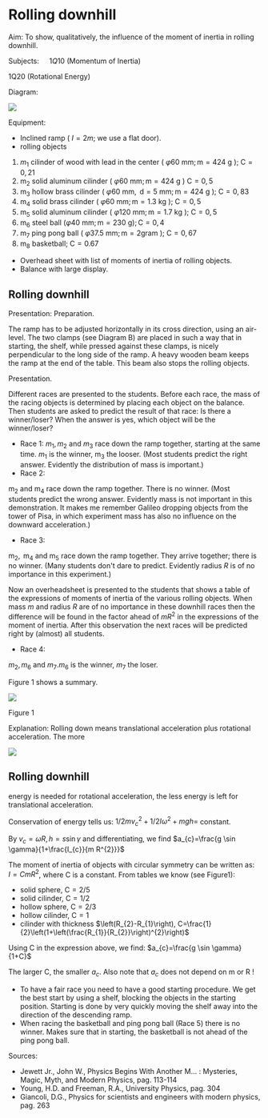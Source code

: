 # Rolling downhill 

Aim: To show, qualitatively, the influence of the moment of inertia in rolling downhill.

Subjects: $\quad 1 Q 10$ (Momentum of Inertia)

1Q20 (Rotational Energy)

Diagram:

![](https://cdn.mathpix.com/cropped/2024_06_24_3d8280ac9e6ed1b6197dg-1.jpg?height=1301&width=957&top_left_y=431&top_left_x=671)

Equipment:

- Inclined ramp ( $I=2 m$; we use a flat door).
- rolling objects

1. $m_{1}$ cilinder of wood with lead in the center ( $\varphi 60 \mathrm{~mm} ; \mathrm{m}=424 \mathrm{~g}$ ); $\mathrm{C}=0,21$
2. $\mathrm{m}_{2}$ solid aluminum cilinder ( $\varphi 60 \mathrm{~mm} ; \mathrm{m}=424 \mathrm{~g}$ ) $\mathrm{C}=0,5$
3. $\mathrm{m}_{3}$ hollow brass cilinder ( $\varphi 60 \mathrm{~mm}, \mathrm{~d}=5 \mathrm{~mm} ; \mathrm{m}=424 \mathrm{~g}$ ); $\mathrm{C}=0,83$
4. $\mathrm{m}_{4}$ solid brass cilinder ( $\varphi 60 \mathrm{~mm} ; \mathrm{m}=1.3 \mathrm{~kg}$ ); $\mathrm{C}=0,5$
5. $\mathrm{m}_{5}$ solid aluminum cilinder ( $\varphi 120 \mathrm{~mm} ; \mathrm{m}=1.7 \mathrm{~kg}$ ); $\mathrm{C}=0,5$
6. $\mathrm{m}_{6}$ steel ball $(\varphi 40 \mathrm{~mm} ; \mathrm{m}=230 \mathrm{~g}) ; \mathrm{C}=0,4$
7. $\mathrm{m}_{7}$ ping pong ball ( $\varphi 37.5 \mathrm{~mm} ; \mathrm{m}=2 \mathrm{gram}$ ); $\mathrm{C}=0,67$
8. $\mathrm{m}_{8}$ basketball; $\mathrm{C}=0.67$

- Overhead sheet with list of moments of inertia of rolling objects.
- Balance with large display.


## Rolling downhill

Presentation: Preparation.

The ramp has to be adjusted horizontally in its cross direction, using an air-level. The two clamps (see Diagram B) are placed in such a way that in starting, the shelf, while pressed against these clamps, is nicely perpendicular to the long side of the ramp. A heavy wooden beam keeps the ramp at the end of the table. This beam also stops the rolling objects.

Presentation.

Different races are presented to the students. Before each race, the mass of the racing objects is determined by placing each object on the balance. Then students are asked to predict the result of that race: Is there a winner/loser? When the answer is yes, which object will be the winner/loser?

- Race 1: $m_{1}, m_{2}$ and $m_{3}$ race down the ramp together, starting at the same time. $m_{1}$ is the winner, $\mathrm{m}_{3}$ the looser. (Most students predict the right answer. Evidently the distribution of mass is important.)
- Race 2:

$\mathrm{m}_{2}$ and $\mathrm{m}_{4}$ race down the ramp together. There is no winner. (Most students predict the wrong answer. Evidently mass is not important in this demonstration. It makes me remember Galileo dropping objects from the tower of Pisa, in which experiment mass has also no influence on the downward acceleration.)

- Race 3:

$\mathrm{m}_{2}, \mathrm{~m}_{4}$ and $\mathrm{m}_{5}$ race down the ramp together. They arrive together; there is no winner. (Many students don't dare to predict. Evidently radius $R$ is of no importance in this experiment.)

Now an overheadsheet is presented to the students that shows a table of the expressions of moments of inertia of the various rolling objects. When mass $m$ and radius $R$ are of no importance in these downhill races then the difference will be found in the factor ahead of $m R^{2}$ in the expressions of the moment of inertia. After this observation the next races will be predicted right by (almost) all students.

- Race 4:

$m_{2}, m_{6}$ and $m_{7} . m_{6}$ is the winner, $m_{7}$ the loser.

Figure 1 shows a summary.

![](https://cdn.mathpix.com/cropped/2024_06_24_3d8280ac9e6ed1b6197dg-2.jpg?height=404&width=523&top_left_y=1842&top_left_x=866)

Figure 1

Explanation: Rolling down means translational acceleration plus rotational acceleration. The more

![](https://cdn.mathpix.com/cropped/2024_06_24_3d8280ac9e6ed1b6197dg-2.jpg?height=238&width=542&top_left_y=2361&top_left_x=1434)

## Rolling downhill

energy is needed for rotational acceleration, the less energy is left for translational acceleration.

Conservation of energy tells us: $1 / 2 m v_{c}^{2}+1 / 2 I \omega^{2}+m g h=$ constant.

By $v_{c}=\omega R, h=s \sin \gamma$ and differentiating, we find $a_{c}=\frac{g \sin \gamma}{1+\frac{I_{c}}{m R^{2}}}$

The moment of inertia of objects with circular symmetry can be written as: $I=C m R^{2}$, where $\mathrm{C}$ is a constant. From tables we know (see Figure1):

- solid sphere, $\mathrm{C}=2 / 5$
- solid cilinder, $\mathrm{C}=1 / 2$
- hollow sphere, $\mathrm{C}=2 / 3$
- hollow cilinder, $\mathrm{C}=1$
- cilinder with thickness $\left(R_{2}-R_{1}\right), C=\frac{1}{2}\left(1+\left(\frac{R_{1}}{R_{2}}\right)^{2}\right)$

Using $\mathrm{C}$ in the expression above, we find: $a_{c}=\frac{g \sin \gamma}{1+C}$

The larger $\mathrm{C}$, the smaller $a_{c}$. Also note that $a_{c}$ does not depend on $\mathrm{m}$ or $\mathrm{R}$ !

- To have a fair race you need to have a good starting procedure. We get the best start by using a shelf, blocking the objects in the starting position. Starting is done by very quickly moving the shelf away into the direction of the descending ramp.
- When racing the basketball and ping pong ball (Race 5) there is no winner. Makes sure that in starting, the basketball is not ahead of the ping pong ball.

Sources:

- Jewett Jr., John W., Physics Begins With Another M... : Mysteries, Magic, Myth, and Modern Physics, pag. 113-114
- Young, H.D. and Freeman, R.A., University Physics, pag. 304
- Giancoli, D.G., Physics for scientists and engineers with modern physics, pag. 263

